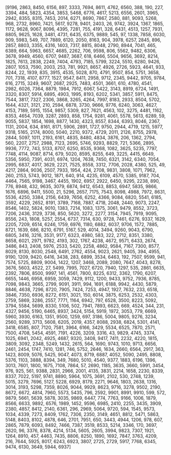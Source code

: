 [9196, 2863, 8450, 6156, 897, 3333, 7694, 8611, 4762, 6560, 388, 190, 227, 3394, 484, 5823, 4354, 3853, 5468, 6776, 4617, 5213, 6556, 2601, 3965, 2942, 8355, 8315, 7453, 2014, 6271, 8690, 7867, 2580, 881, 9093, 5268, 968, 2732, 8960, 7421, 5617, 9278, 9401, 2403, 26, 9742, 3924, 1367, 1865, 1172, 9628, 9067, 8096, 4395, 7281, 755, 4191, 328, 6431, 4513, 1257, 7931, 8805, 9625, 1628, 3481, 4731, 6435, 6375, 9889, 545, 97, 1338, 7858, 6030, 909, 5983, 549, 707, 7889, 6120, 2050, 8163, 904, 3978, 6257, 2845, 896, 2857, 8803, 3355, 4316, 1403, 7317, 8815, 8048, 2790, 8944, 7041, 465, 6389, 664, 5963, 6657, 4685, 2262, 706, 9598, 806, 5562, 9482, 6306, 3678, 9949, 4560, 6707, 9487, 3687, 618, 6466, 5504, 9656, 3692, 8214, 1825, 7613, 2838, 2249, 7404, 4793, 7185, 5799, 3224, 5510, 6280, 9426, 2807, 1053, 7590, 2003, 253, 781, 9921, 8657, 4926, 2726, 5923, 4641, 933, 8244, 22, 1939, 835, 3915, 4535, 5028, 870, 4791, 9507, 854, 5751, 3658, 701, 7318, 4107, 8777, 1527, 9547, 8411, 2958, 9712, 2345, 9442, 9705, 9784, 616, 2715, 3249, 9607, 2687, 2925, 7483, 4501, 3661, 610, 4780, 4541, 2982, 6026, 7364, 8879, 1984, 7912, 6067, 5422, 3143, 8919, 6724, 1491, 3320, 8307, 5914, 6895, 4903, 1995, 8193, 6202, 5341, 3857, 5911, 8475, 7544, 3817, 7327, 2306, 3868, 3265, 4264, 7997, 8183, 2933, 8504, 5702, 1644, 4321, 3121, 210, 2594, 6878, 3730, 9666, 9776, 6240, 3063, 4627, 4153, 7189, 5915, 1554, 9857, 5309, 827, 7621, 4563, 102, 3275, 4481, 1162, 8353, 4654, 7039, 3287, 2893, 858, 1754, 9281, 4061, 5578, 5613, 6289, 59, 9055, 5837, 1854, 1698, 8877, 1430, 4323, 8557, 8344, 6393, 8046, 2367, 1131, 2004, 634, 8161, 8171, 5906, 2891, 1727, 9750, 2944, 4719, 1215, 5977, 9318, 5165, 2174, 8000, 5040, 2210, 9372, 4729, 2011, 2126, 8755, 2978, 2844, 5097, 1011, 2193, 6161, 4835, 8480, 4834, 3876, 206, 1362, 2794, 560, 2207, 2757, 2988, 7123, 2695, 5746, 9293, 8829, 721, 5366, 2895, 9936, 7772, 743, 5133, 8707, 6250, 8535, 9368, 1082, 3625, 5235, 7797, 7748, 4114, 9087, 8714, 679, 5020, 8595, 8255, 649, 3225, 4415, 6649, 5356, 5950, 7391, 4031, 6974, 1204, 7638, 7450, 6321, 3142, 6340, 7054, 2995, 6837, 4017, 3629, 2221, 7525, 8558, 3312, 7706, 2028, 4380, 525, 49, 4217, 2864, 9036, 2507, 7933, 1954, 424, 2708, 9831, 3808, 1071, 7962, 260, 2153, 5743, 9012, 1871, 640, 914, 4235, 6109, 4570, 5385, 9187, 704, 4464, 7565, 9198, 3467, 4455, 1902, 6957, 2922, 6450, 9295, 2238, 890, 776, 8948, 432, 9635, 3079, 6874, 9412, 6543, 8853, 6947, 5835, 9866, 1676, 6896, 9411, 5500, 21, 5296, 2657, 7175, 7543, 8098, 4988, 7972, 8631, 5536, 4250, 3384, 2156, 6439, 7656, 6252, 4366, 9084, 6820, 5541, 6185, 3592, 4229, 2652, 8191, 3789, 7168, 7887, 4718, 2048, 2440, 9073, 2247, 8546, 1402, 5824, 9010, 1383, 7214, 1083, 1375, 3061, 9479, 8552, 3723, 7206, 2436, 3129, 3736, 850, 5620, 3272, 2277, 3154, 7945, 7919, 9095, 8556, 243, 1808, 5257, 2554, 6737, 7314, 630, 9728, 7461, 6276, 9337, 1629, 2205, 7209, 6514, 6246, 1759, 6976, 1180, 6882, 6037, 9706, 1572, 7885, 8721, 1639, 686, 8210, 6791, 5167, 529, 4014, 3494, 9260, 9043, 6790, 6805, 3416, 3216, 3531, 9177, 6323, 4980, 583, 322, 2712, 8351, 3380, 8658, 6021, 2971, 9782, 4193, 302, 1767, 4238, 4672, 9571, 6433, 2674, 3486, 843, 2408, 5976, 2533, 5420, 2258, 4862, 9584, 7167, 7300, 8577, 8029, 8130, 8030, 2548, 6491, 2762, 4554, 9023, 2621, 9405, 394, 4955, 9190, 1209, 9420, 6416, 3438, 283, 6899, 3534, 6463, 192, 7507, 9599, 941, 7574, 5725, 8809, 9004, 1422, 1207, 3468, 2089, 2080, 7647, 4043, 8278, 3676, 5603, 4522, 27, 5499, 7995, 7027, 6720, 7940, 1297, 535, 2861, 6635, 2392, 7806, 8500, 9997, 141, 4561, 7800, 8225, 6312, 3362, 1790, 6207, 6655, 1446, 6958, 6959, 3059, 7429, 9112, 1200, 9433, 9752, 7936, 8785, 7098, 9843, 3665, 2799, 9091, 3911, 994, 1691, 6188, 9942, 4430, 5879, 8846, 4638, 7296, 8720, 7905, 7424, 7253, 4947, 1927, 7632, 233, 6518, 3846, 7350, 6936, 8272, 6151, 3021, 150, 6014, 3875, 6253, 2532, 4303, 2759, 5869, 3286, 2557, 7771, 1164, 6942, 797, 6528, 3500, 8223, 5092, 3794, 5584, 5699, 8330, 5106, 502, 7941, 7893, 6623, 669, 4524, 344, 231, 4327, 9456, 5190, 6465, 8937, 3424, 5154, 5919, 1972, 3053, 779, 6669, 5960, 3930, 6163, 1351, 9500, 1259, 697, 3186, 5004, 9805, 9276, 3234, 2560, 9289, 3713, 5608, 6205, 2019, 4357, 8088, 2938, 6824, 5301, 4141, 3418, 6585, 807, 7120, 7581, 3964, 6166, 3429, 5534, 6525, 7870, 2571, 7500, 4708, 5454, 4591, 7191, 4226, 3209, 3316, 43, 9829, 4745, 3374, 1025, 6941, 2042, 4925, 4687, 9320, 3408, 9417, 7411, 2232, 4220, 1815, 3809, 3092, 2348, 5249, 1432, 2615, 564, 1690, 9743, 1010, 9713, 6656, 2461, 2454, 1747, 7410, 1281, 746, 5752, 2646, 1634, 2660, 6564, 2917, 363, 1423, 8009, 5076, 5425, 9047, 4073, 8719, 6887, 4052, 5090, 2495, 8808, 5376, 1103, 3888, 8394, 349, 7680, 5010, 4540, 9377, 1883, 6196, 1396, 3013, 7601, 1800, 1675, 7108, 7864, 57, 2690, 1185, 3635, 3660, 5991, 3454, 976, 925, 561, 9388, 2831, 2966, 2001, 4135, 3831, 2214, 1658, 2230, 8339, 8337, 7022, 5197, 9741, 8890, 5964, 1075, 3691, 2102, 530, 2748, 1239, 5015, 3279, 7696, 5127, 5228, 6929, 8179, 2271, 9646, 1803, 2638, 1316, 3014, 3193, 5298, 7359, 8026, 9044, 9929, 8623, 9716, 3278, 9502, 2190, 8672, 6672, 4814, 7960, 5573, 5435, 796, 2592, 9901, 8991, 9910, 599, 572, 9879, 5661, 5639, 5878, 3035, 9869, 6447, 774, 7763, 9166, 1006, 1879, 8566, 6633, 9892, 6576, 1989, 1452, 9596, 6985, 2410, 2255, 3435, 3909, 2380, 4857, 8412, 2140, 6361, 296, 2969, 5064, 9720, 594, 1545, 9573, 1034, 4339, 7273, 8409, 1762, 7306, 2350, 3149, 4651, 8812, 5471, 5863, 5148, 8403, 8102, 4878, 646, 2701, 7951, 650, 3443, 4944, 1206, 978, 607, 2865, 7879, 6093, 8492, 7466, 7387, 3519, 8533, 5214, 3346, 170, 3697, 2620, 96, 3376, 8378, 4214, 5134, 5605, 2605, 3994, 9823, 7307, 1921, 1264, 8910, 457, 4463, 7435, 8806, 8250, 1890, 1692, 7847, 3763, 4209, 216, 7644, 5925, 8017, 6243, 6923, 3807, 2725, 2729, 5917, 7768, 6345, 9474, 6130, 3649, 5944, 6937]
